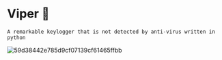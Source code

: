 # Viper  🐍
```
A remarkable keylogger that is not detected by anti-virus written in python 
```
![59d38442e785d9cf07139cf61465ffbb](https://github.com/jitanshuraut/Viper/assets/96559286/03b42c31-db3f-40b2-ad20-a0f2901fa2ce)
